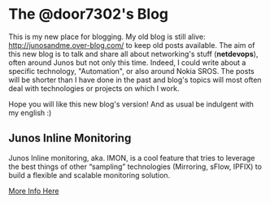 # The @door7302's Blog

This is my new place for blogging. My old blog is still alive: http://junosandme.over-blog.com/ to keep old posts available. 
The aim of this new blog is to talk and share all about networking's stuff  (**netdevops**), often around Junos but not only this time. Indeed, I could write about a specific technology, "Automation", or also around Nokia SROS. The posts will be shorter than I have done in the past and blog's topics will most often deal with technologies or projects on which I work. 

Hope you will like this new blog's version! And as usual be indulgent with my english :) 

## Junos Inline Monitoring

Junos Inline monitoring, aka. IMON, is a cool feature that tries to leverage the best things of other “sampling” technologies (Mirroring, sFlow, IPFIX) to build a flexible and scalable monitoring solution.

[More Info Here](imon/README.md)